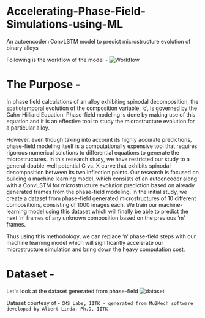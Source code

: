 # Accelerating-Phase-Field-Simulations-using-ML
An autoencoder+ConvLSTM model to predict microstructure evolution of binary alloys

Following is the workflow of the model - 
![Workflow](https://github.com/IamAnubhav-08/Accelerating-Phase-Field-Simulations-using-ML/assets/75220234/c0a3f05e-546c-4a5d-b7a9-6c8aca74549e)

# The Purpose -

In phase field calculations of an alloy exhibiting spinodal decomposition, the spatiotemporal evolution of the composition variable, ‘c’, is governed by the Cahn-Hilliard Equation. Phase-field modeling is done by making use of this equation and it is an effective tool to study the microstructure evolution for a particular alloy.

However, even though taking into account its highly accurate predictions, phase-field modeling itself is a computationally expensive tool that requires rigorous numerical solutions to differential equations to generate the microstructures. In this research study, we have restricted our study to a general double-well potential G vs. X curve that exhibits spinodal decomposition between its two inflection points. Our research is focused on building a machine learning model, which consists of an autoencoder along with a ConvLSTM for microstructure evolution prediction based on already generated frames from the phase-field modeling. In the initial study, we create a dataset from phase-field generated microstructures of 10 different compositions, consisting of 1000 images each. We train our machine-learning model using this dataset which will finally be able to predict the next ‘n’ frames of any unknown composition based on the previous ‘m’ frames.

Thus using this methodology, we can replace ‘n’ phase-field steps with our machine learning model which will significantly accelerate our
microstructure simulation and bring down the heavy computation cost.

# Dataset - 
Let's look at the dataset generated from phase-field
![dataset](https://github.com/IamAnubhav-08/Accelerating-Phase-Field-Simulations-using-ML/assets/75220234/3f56f71c-fc82-44b9-9dd5-54f106dace17)

Dataset courtesy of - ``` CMS Labs, IITK - generated from Mu2Mech software developed by Albert Linda, Ph.D, IITK ```
